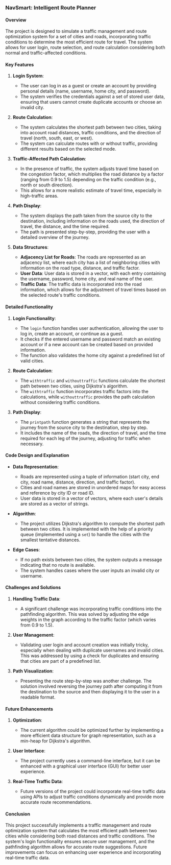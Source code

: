 ### NavSmart: Intelligent Route Planner


#### **Overview**
The project is designed to simulate a traffic management and route optimization system for a set of cities and roads, incorporating traffic conditions to determine the most efficient route for travel. The system allows for user login, route selection, and route calculation considering both normal and traffic-affected conditions.

#### **Key Features**
1. **Login System**: 
   - The user can log in as a guest or create an account by providing personal details (name, username, home city, and password).
   - The system verifies the credentials against a set of stored user data, ensuring that users cannot create duplicate accounts or choose an invalid city.
  
2. **Route Calculation**:
   - The system calculates the shortest path between two cities, taking into account road distances, traffic conditions, and the direction of travel (north, south, east, or west).
   - The system can calculate routes with or without traffic, providing different results based on the selected mode.

3. **Traffic-Affected Path Calculation**:
   - In the presence of traffic, the system adjusts travel time based on the congestion factor, which multiplies the road distance by a factor (ranging from 0.9 to 1.5) depending on the traffic condition (e.g., north or south direction).
   - This allows for a more realistic estimate of travel time, especially in high-traffic areas.

4. **Path Display**:
   - The system displays the path taken from the source city to the destination, including information on the roads used, the direction of travel, the distance, and the time required.
   - The path is presented step-by-step, providing the user with a detailed overview of the journey.

5. **Data Structures**:
   - **Adjacency List for Roads**: The roads are represented as an adjacency list, where each city has a list of neighboring cities with information on the road type, distance, and traffic factor.
   - **User Data**: User data is stored in a vector, with each entry containing the username, password, home city, and real name of the user.
   - **Traffic Data**: The traffic data is incorporated into the road information, which allows for the adjustment of travel times based on the selected route's traffic conditions.

#### **Detailed Functionality**

1. **Login Functionality**:
   - The `login` function handles user authentication, allowing the user to log in, create an account, or continue as a guest.
   - It checks if the entered username and password match an existing account or if a new account can be created based on provided information. 
   - The function also validates the home city against a predefined list of valid cities.

2. **Route Calculation**:
   - The `withtraffic` and `withouttraffic` functions calculate the shortest path between two cities, using Dijkstra's algorithm.
   - The `withtraffic` function incorporates traffic factors into the calculations, while `withouttraffic` provides the path calculation without considering traffic conditions.

3. **Path Display**:
   - The `printpath` function generates a string that represents the journey from the source city to the destination, step by step.
   - It includes the name of the roads, the direction of travel, and the time required for each leg of the journey, adjusting for traffic when necessary.

#### **Code Design and Explanation**

- **Data Representation**:
  - Roads are represented using a tuple of information (start city, end city, road name, distance, direction, and traffic factor).
  - Cities and road names are stored in unordered maps for easy access and reference by city ID or road ID.
  - User data is stored in a vector of vectors, where each user's details are stored as a vector of strings.

- **Algorithm**:
  - The project utilizes Dijkstra's algorithm to compute the shortest path between two cities. It is implemented with the help of a priority queue (implemented using a `set`) to handle the cities with the smallest tentative distances.

- **Edge Cases**:
  - If no path exists between two cities, the system outputs a message indicating that no route is available.
  - The system handles cases where the user inputs an invalid city or username.

#### **Challenges and Solutions**

1. **Handling Traffic Data**:
   - A significant challenge was incorporating traffic conditions into the pathfinding algorithm. This was solved by adjusting the edge weights in the graph according to the traffic factor (which varies from 0.9 to 1.5).
   
2. **User Management**:
   - Validating user login and account creation was initially tricky, especially when dealing with duplicate usernames and invalid cities. This was addressed by using a check for duplicates and ensuring that cities are part of a predefined list.

3. **Path Visualization**:
   - Presenting the route step-by-step was another challenge. The solution involved reversing the journey path after computing it from the destination to the source and then displaying it to the user in a readable format.

#### **Future Enhancements**

1. **Optimization**:
   - The current algorithm could be optimized further by implementing a more efficient data structure for graph representation, such as a min-heap for Dijkstra's algorithm.

2. **User Interface**:
   - The project currently uses a command-line interface, but it can be enhanced with a graphical user interface (GUI) for better user experience.

3. **Real-Time Traffic Data**:
   - Future versions of the project could incorporate real-time traffic data using APIs to adjust traffic conditions dynamically and provide more accurate route recommendations.

#### **Conclusion**

This project successfully implements a traffic management and route optimization system that calculates the most efficient path between two cities while considering both road distances and traffic conditions. The system's login functionality ensures secure user management, and the pathfinding algorithm allows for accurate route suggestions. Future improvements can focus on enhancing user experience and incorporating real-time traffic data.

